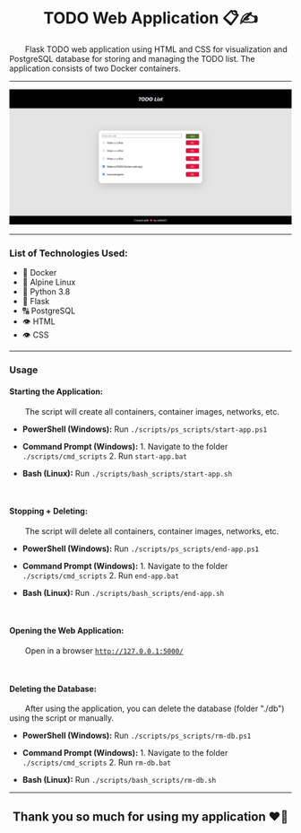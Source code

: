 <h1 align=center>TODO Web Application 📋✍️</h1>

&emsp;&emsp;Flask TODO web application using HTML and CSS for visualization and PostgreSQL database for storing and managing the TODO list. The application consists of two Docker containers.

<hr>

<img src="demo_img/demo_img.png">

<hr>

### List of Technologies Used:

- 🐳 Docker
- 🐧 Alpine Linux
- 🐍 Python 3.8
- 🍾 Flask
- 🔠 PostgreSQL
- 👁️ HTML
- 👁️ CSS

<hr>

### Usage
#### Starting the Application:
&emsp;&emsp;The script will create all containers, container images, networks, etc.

- <b>PowerShell (Windows):</b> Run <code>./scripts/ps_scripts/start-app.ps1</code>

- <b>Command Prompt (Windows):</b> 1. Navigate to the folder <code>./scripts/cmd_scripts</code> 2. Run <code>start-app.bat</code>

- <b>Bash (Linux):</b> Run <code>./scripts/bash_scripts/start-app.sh</code>

<br>

#### Stopping + Deleting:
&emsp;&emsp;The script will delete all containers, container images, networks, etc.

- <b>PowerShell (Windows):</b> Run <code>./scripts/ps_scripts/end-app.ps1</code>

- <b>Command Prompt (Windows):</b> 1. Navigate to the folder <code>./scripts/cmd_scripts</code> 2. Run <code>end-app.bat</code>

- <b>Bash (Linux):</b> Run <code>./scripts/bash_scripts/end-app.sh</code>

<br>

#### Opening the Web Application:
&emsp;&emsp;Open in a browser <code>http://127.0.0.1:5000/</code>

<br>

#### Deleting the Database:
&emsp;&emsp;After using the application, you can delete the database (folder "./db") using the script or manually.

- <b>PowerShell (Windows):</b> Run <code>./scripts/ps_scripts/rm-db.ps1</code>

- <b>Command Prompt (Windows):</b> 1. Navigate to the folder <code>./scripts/cmd_scripts</code> 2. Run <code>rm-db.bat</code>

- <b>Bash (Linux):</b> Run <code>./scripts/bash_scripts/rm-db.sh</code>

<hr>

<h2 align=center>Thank you so much for using my application ❤️🐳</h2>
